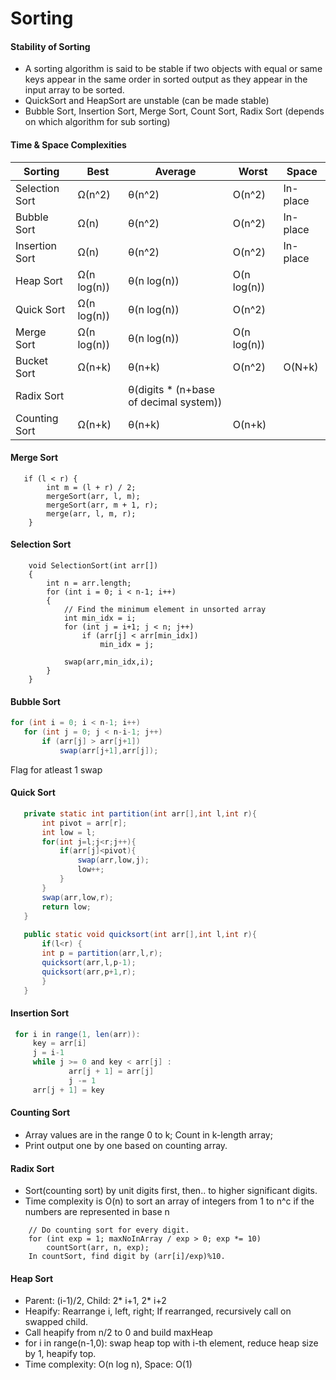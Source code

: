 # Sorting

#### Stability of Sorting
* A sorting algorithm is said to be stable if two objects with equal or same keys appear in the same order in sorted output as they appear in the input array to be sorted.
* QuickSort and HeapSort are unstable (can be made stable)
* Bubble Sort, Insertion Sort, Merge Sort, Count Sort, Radix Sort (depends on which algorithm for sub sorting)

#### Time & Space Complexities
Sorting | Best| Average|Worst|Space
--|--|--|--|--|
Selection Sort|Ω(n^2)|θ(n^2)|O(n^2)|In-place 
Bubble Sort|Ω(n)|	θ(n^2)|	O(n^2)| In-place	 
Insertion Sort|Ω(n)|	θ(n^2)|	O(n^2) |In-place 
Heap Sort|	Ω(n log(n))|	θ(n log(n))|	O(n log(n))	 
Quick Sort|	Ω(n log(n))|	θ(n log(n))|	O(n^2)	 
Merge Sort|	Ω(n log(n))|	θ(n log(n))|	O(n log(n))	 
Bucket Sort|	Ω(n+k)|	θ(n+k)|	O(n^2)	| O(N+k)
Radix Sort||θ(digits * (n+base of decimal system))|	
Counting Sort|Ω(n+k)|	θ(n+k)|	O(n+k)

#### Merge Sort
```
   if (l < r) {
        int m = (l + r) / 2;
        mergeSort(arr, l, m);
        mergeSort(arr, m + 1, r);
        merge(arr, l, m, r);
    }
```

#### Selection Sort
```
    void SelectionSort(int arr[])
    {
        int n = arr.length;  
        for (int i = 0; i < n-1; i++)
        {
            // Find the minimum element in unsorted array
            int min_idx = i;
            for (int j = i+1; j < n; j++)
                if (arr[j] < arr[min_idx])
                    min_idx = j;
            
            swap(arr,min_idx,i);
        }
    }
```    

#### Bubble Sort
```java
for (int i = 0; i < n-1; i++)
   for (int j = 0; j < n-i-1; j++)
       if (arr[j] > arr[j+1])
           swap(arr[j+1],arr[j]);
 ```
Flag for atleast 1 swap

#### Quick Sort
```java
   private static int partition(int arr[],int l,int r){
       int pivot = arr[r];
       int low = l;   
       for(int j=l;j<r;j++){
           if(arr[j]<pivot){
               swap(arr,low,j);
               low++;
           }
       }
       swap(arr,low,r);
       return low;
   }
   
   public static void quicksort(int arr[],int l,int r){
       if(l<r) {
       int p = partition(arr,l,r);
       quicksort(arr,l,p-1);
       quicksort(arr,p+1,r);
       }
   }
```   

#### Insertion Sort
```java
 for i in range(1, len(arr)): 
     key = arr[i]
     j = i-1
     while j >= 0 and key < arr[j] :
             arr[j + 1] = arr[j]
             j -= 1
     arr[j + 1] = key
```
#### Counting Sort
* Array values are in the range 0 to k; Count in k-length array;
* Print output one by one based on counting array.  

#### Radix Sort
* Sort(counting sort) by unit digits first, then.. to higher significant digits.
* Time complexity is O(n) to sort an array of integers from 1 to n^c if the numbers are represented in base n
```
    // Do counting sort for every digit. 
    for (int exp = 1; maxNoInArray / exp > 0; exp *= 10)
        countSort(arr, n, exp);
    In countSort, find digit by (arr[i]/exp)%10.         
```        

#### Heap Sort
* Parent: (i-1)/2, Child: 2* i+1, 2* i+2
* Heapify: Rearrange i, left, right; If rearranged, recursively call on swapped child.
* Call heapify from n/2 to 0 and build maxHeap
* for i in range(n-1,0): swap heap top with i-th element, reduce heap size by 1, heapify top. 
* Time complexity: O(n log n), Space: O(1)
